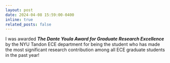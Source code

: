 ```yaml
---
layout: post
date: 2024-04-08 15:59:00-0400
inline: true
related_posts: false
---
```


I was awarded ***The Dante Youla Award for Graduate Research Excellence*** by the NYU Tandon ECE department for being the student who has made the most significant research contribution among all ECE graduate students in the past year!